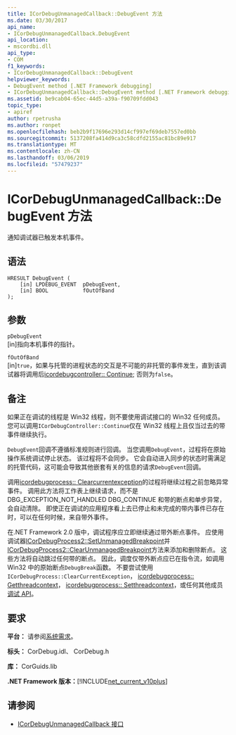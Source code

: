 ```yaml
---
title: ICorDebugUnmanagedCallback::DebugEvent 方法
ms.date: 03/30/2017
api_name:
- ICorDebugUnmanagedCallback.DebugEvent
api_location:
- mscordbi.dll
api_type:
- COM
f1_keywords:
- ICorDebugUnmanagedCallback::DebugEvent
helpviewer_keywords:
- DebugEvent method [.NET Framework debugging]
- ICorDebugUnmanagedCallback::DebugEvent method [.NET Framework debugging]
ms.assetid: be9cab04-65ec-44d5-a39a-f90709fdd043
topic_type:
- apiref
author: rpetrusha
ms.author: ronpet
ms.openlocfilehash: beb2b9f17696e293d14cf997ef69deb7557ed0bb
ms.sourcegitcommit: 5137208fa414d9ca3c58cdfd2155ac81bc89e917
ms.translationtype: MT
ms.contentlocale: zh-CN
ms.lasthandoff: 03/06/2019
ms.locfileid: "57479237"
---
```

# <a name="icordebugunmanagedcallbackdebugevent-method"></a>ICorDebugUnmanagedCallback::DebugEvent 方法
通知调试器已触发本机事件。  
  
## <a name="syntax"></a>语法  
  
```  
HRESULT DebugEvent (  
    [in] LPDEBUG_EVENT  pDebugEvent,  
    [in] BOOL           fOutOfBand  
);  
```  
  
## <a name="parameters"></a>参数  
 `pDebugEvent`  
 [in]指向本机事件的指针。  
  
 `fOutOfBand`  
 [in]`true`，如果与托管的进程状态的交互是不可能的非托管的事件发生，直到该调试器将调用后[icordebugcontroller:: Continue](../../../../docs/framework/unmanaged-api/debugging/icordebugcontroller-continue-method.md); 否则为`false`。  
  
## <a name="remarks"></a>备注  
 如果正在调试的线程是 Win32 线程，则不要使用调试接口的 Win32 任何成员。 您可以调用`ICorDebugController::Continue`仅在 Win32 线程上且仅当过去的带事件继续执行。  
  
 `DebugEvent`回调不遵循标准规则进行回调。 当您调用`DebugEvent`，过程将在原始操作系统调试停止状态。 该过程将不会同步。 它会自动进入同步的状态时需满足的托管代码，这可能会导致其他嵌套有关的信息的请求`DebugEvent`回调。  
  
 调用[icordebugprocess:: Clearcurrentexception](../../../../docs/framework/unmanaged-api/debugging/icordebugprocess-clearcurrentexception-method.md)的过程将继续过程之前忽略异常事件。 调用此方法将工作表上继续请求，而不是 DBG_EXCEPTION_NOT_HANDLED DBG_CONTINUE 和带的断点和单步异常，会自动清除。 即使正在调试的应用程序看上去已停止和未完成的带内事件已存在时，可以在任何时候，来自带外事件。  
  
 在.NET Framework 2.0 版中，调试程序应立即继续通过带外断点事件。 应使用调试器[ICorDebugProcess2::SetUnmanagedBreakpoint](../../../../docs/framework/unmanaged-api/debugging/icordebugprocess2-setunmanagedbreakpoint-method.md)并[ICorDebugProcess2::ClearUnmanagedBreakpoint](../../../../docs/framework/unmanaged-api/debugging/icordebugprocess2-clearunmanagedbreakpoint-method.md)方法来添加和删除断点。 这些方法将自动跳过任何带的断点。 因此，调度仅带外断点应已在指令流，如调用 Win32 中的原始断点`DebugBreak`函数。 不要尝试使用`ICorDebugProcess::ClearCurrentException`， [icordebugprocess:: Getthreadcontext](../../../../docs/framework/unmanaged-api/debugging/icordebugprocess-getthreadcontext-method.md)， [icordebugprocess:: Setthreadcontext](../../../../docs/framework/unmanaged-api/debugging/icordebugprocess-setthreadcontext-method.md)，或任何其他成员[调试 API](../../../../docs/framework/unmanaged-api/debugging/index.md)。  
  
## <a name="requirements"></a>要求  
 **平台：** 请参阅[系统需求](../../../../docs/framework/get-started/system-requirements.md)。  
  
 **标头：** CorDebug.idl、 CorDebug.h  
  
 **库：** CorGuids.lib  
  
 **.NET Framework 版本：**[!INCLUDE[net_current_v10plus](../../../../includes/net-current-v10plus-md.md)]  
  
## <a name="see-also"></a>请参阅
- [ICorDebugUnmanagedCallback 接口](../../../../docs/framework/unmanaged-api/debugging/icordebugunmanagedcallback-interface.md)
